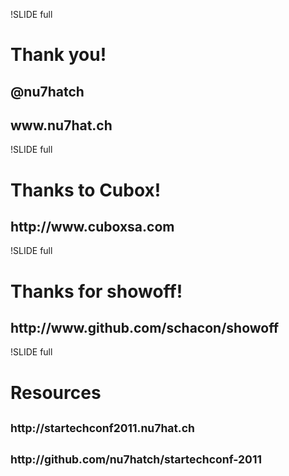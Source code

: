 !SLIDE full
# Thank you!

<footer>
  <h2>@nu7hatch</h2>
  <h2>www.nu7hat.ch</h2>
</footer>

!SLIDE full
# Thanks to Cubox!

<footer>
  <h2>http://www.cuboxsa.com</h2>
</footer>

!SLIDE full
# Thanks for showoff!

<footer>
  <h2>http://www.github.com/schacon/showoff</h2>
</footer>

!SLIDE full
# Resources

<footer>
  <h2><small>http://startechconf2011.nu7hat.ch</small></h2>
  <h2><small>http://github.com/nu7hatch/startechconf-2011</small></h2>
</footer>
